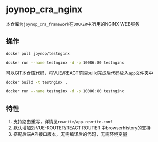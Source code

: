 # joynop_cra_nginx


本仓库为`joynop_cra_framework`在`DOCKER`中所用的NGINX WEB服务

## 操作

```bash
docker pull joynop/testnginx
```


```bash
docker run --name testnginx -d -p 10086:80 testnginx
```

可以GIT本仓库代码，将VUE/REACT前端build完成后代码放入`app`文件夹中


```bash
docker build -t testnginx .
```

```bash
docker run --name testnginx -d -p 10086:80 testnginx
```
## 特性

1. 支持路由重写，详情见`rewrite/app.rewrite.conf`
2. 默认增加对VUE-ROUTER/REACT ROUTER 中browserhistory的支持
3. 搭配后端API接口版本，无需编译后的代码，无需环境变量
